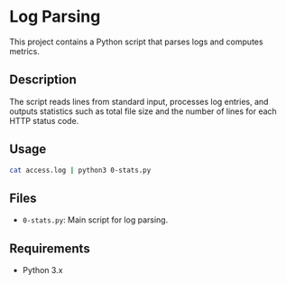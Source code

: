 # Log Parsing

This project contains a Python script that parses logs and computes metrics.

## Description

The script reads lines from standard input, processes log entries, and outputs statistics such as total file size and the number of lines for each HTTP status code.

## Usage

```bash
cat access.log | python3 0-stats.py
```

## Files

- `0-stats.py`: Main script for log parsing.

## Requirements

- Python 3.x
